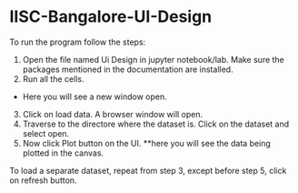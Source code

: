 # IISC-Bangalore-UI-Design
To run the program follow the steps:
1) Open the file named Ui Design in jupyter notebook/lab. Make sure the packages mentioned in the documentation are installed.
2) Run all the cells.
* Here you will see a new window open.
3) Click on load data. A browser window will open.
4) Traverse to the directore where the dataset is. Click on the dataset and select open.
5) Now click Plot button on the UI.
**here you will see the data being plotted in the canvas.

To load a separate dataset, repeat from step 3, except before step 5, click on refresh button.
